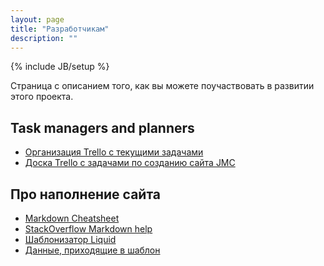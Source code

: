 ```yaml
---
layout: page
title: "Разработчикам"
description: ""
---
```

{% include JB/setup %}

Страница с описанием того, как вы можете поучаствовать в развитии этого проекта.

## Task managers and planners
- [Организация Trello с текущими задачами](https://trello.com/jmcdev/)
- [Доска Trello c задачами по созданию сайта JMC](https://trello.com/b/U9Oh6tdx/jmc-doc)

## Про наполнение сайта
- [Markdown Cheatsheet](https://github.com/adam-p/markdown-here/wiki/Markdown-Cheatsheet)
- [StackOverflow Markdown help](http://stackoverflow.com/editing-help)
- [Шаблонизатор Liquid](https://github.com/shopify/liquid/wiki/liquid-for-designers)
- [Данные, приходящие в шаблон](http://jekyllbootstrap.com/api/template-data-api.html)
